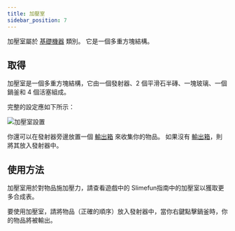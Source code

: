 ```yaml
---
title: 加壓室
sidebar_position: 7
---
```


加壓室屬於 [基礎機器](/docs/Slimefun/Basic-Machines) 類別。 它是一個多重方塊結構。

## 取得

加壓室是一個多重方塊結構，它由一個發射器、2 個平滑石半磚、一塊玻璃、一個鍋釜和 4 個活塞組成。

完整的設定應如下所示：

![加壓室設置](https://raw.githubusercontent.com/TheBusyBiscuit/Slimefun4-Wiki/master/images/multiblock-pressure-chamber.png)

你還可以在發射器旁邊放置一個 [輸出箱](Output-Chest) 來收集你的物品。 如果沒有 [輸出箱](Output-Chest)，則將其放入發射器中。

## 使用方法

加壓室用於對物品施加壓力，請查看遊戲中的 Slimefun指南中的加壓室以獲取更多合成表。

要使用加壓室，請將物品（正確的順序）放入發射器中，當你右鍵點擊鍋釜時，你的物品將被輸出。

